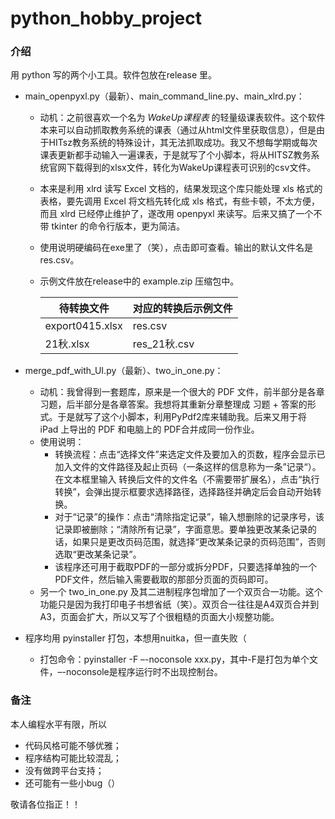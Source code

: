 # python_hobby_project

### 介绍
用 python 写的两个小工具。软件包放在release 里。

- main_openpyxl.py（最新）、main_command_line.py、main_xlrd.py：
  - 动机：之前很喜欢一个名为 <i>WakeUp课程表 </i>的轻量级课表软件。这个软件本来可以自动抓取教务系统的课表（通过从html文件里获取信息），但是由于HITsz教务系统的特殊设计，其无法抓取成功。我又不想每学期或每次课表更新都手动输入一遍课表，于是就写了个小脚本，将从HITSZ教务系统官网下载得到的xlsx文件，转化为WakeUp课程表可识别的csv文件。
  
  - 本来是利用 xlrd 读写 Excel 文档的，结果发现这个库只能处理 xls 格式的表格，要先调用 Excel 将文档先转化成 xls 格式，有些卡顿，不太方便，而且 xlrd 已经停止维护了，遂改用 openpyxl 来读写。后来又搞了一个不带 tkinter 的命令行版本，更为简洁。
  
  - 使用说明硬编码在exe里了（笑），点击即可查看。输出的默认文件名是 res.csv。
  
  - 示例文件放在release中的 example.zip 压缩包中。
  
    | 待转换文件      | 对应的转换后示例文件 |
    | --------------- | -------------------- |
    | export0415.xlsx | res.csv              |
    | 21秋.xlsx       | res_21秋.csv         |
  
- merge_pdf_with_UI.py（最新）、two_in_one.py：
  - 动机：我曾得到一套题库，原来是一个很大的 PDF 文件，前半部分是各章习题，后半部分是各章答案。我想将其重新分章整理成 习题 + 答案的形式。于是就写了这个小脚本，利用PyPdf2库来辅助我。后来又用于将 iPad 上导出的 PDF 和电脑上的 PDF合并成同一份作业。
  - 使用说明：
    - 转换流程：点击“选择文件”来选定文件及要加入的页数，程序会显示已加入文件的文件路径及起止页码（一条这样的信息称为一条”记录“）。在文本框里输入 转换后文件的文件名（不需要带扩展名），点击“执行转换”，会弹出提示框要求选择路径，选择路径并确定后会自动开始转换。
    - 对于“记录”的操作：点击“清除指定记录”，输入想删除的记录序号，该记录即被删除；“清除所有记录”，字面意思。要单独更改某条记录的话，如果只是更改页码范围，就选择“更改某条记录的页码范围”，否则选取“更改某条记录”。
    - 该程序还可用于截取PDF的一部分或拆分PDF，只要选择单独的一个PDF文件，然后输入需要截取的那部分页面的页码即可。
  - 另一个 two_in_one.py 及其二进制程序包增加了一个双页合一功能。这个功能只是因为我打印电子书想省纸（笑）。双页合一往往是A4双页合并到A3，页面会扩大，所以又写了个很粗糙的页面大小规整功能。
  
- 程序均用 pyinstaller 打包，本想用nuitka，但一直失败（
  - 打包命令：pyinstaller -F –-noconsole xxx.py，其中-F是打包为单个文件，–-noconsole是程序运行时不出现控制台。

### 备注

本人编程水平有限，所以

- 代码风格可能不够优雅；
- 程序结构可能比较混乱；
- 没有做跨平台支持；
- 还可能有一些小bug（）

敬请各位指正！！